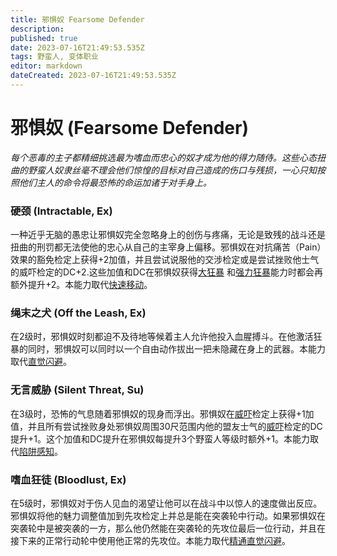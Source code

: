 ```yaml
---
title: 邪惧奴 Fearsome Defender
description: 
published: true
date: 2023-07-16T21:49:53.535Z
tags: 野蛮人, 变体职业
editor: markdown
dateCreated: 2023-07-16T21:49:53.535Z
---
```


# 邪惧奴 (Fearsome Defender)
*每个恶毒的主子都精细挑选最为嗜血而忠心的奴才成为他的得力随侍。这些心态扭曲的野蛮人奴隶丝毫不理会他们惊惶的目标对自己造成的伤口与残损，一心只知按照他们主人的命令将最恐怖的命运加诸于对手身上。*

### 硬颈 (Intractable, Ex)
一种近乎无脑的愚忠让邪惧奴完全忽略身上的创伤与疼痛，无论是致残的战斗还是扭曲的刑罚都无法使他的忠心从自己的主宰身上偏移。邪惧奴在对抗痛苦（Pain）效果的豁免检定上获得+2加值，并且尝试说服他的交涉检定或是尝试挫败他士气的威吓检定的DC+2.这些加值和DC在邪惧奴获得[大狂暴](/野蛮人#大狂暴-greater-rage-ex)
和[强力狂暴](/野蛮人#强力狂暴-mighty-rage-ex)能力时都会再额外提升+2。本能力取代[快速移动](/野蛮人#快速移动-fast-movement-ex)。

### 绳末之犬 (Off the Leash, Ex)
在2级时，邪惧奴时刻都迫不及待地等候着主人允许他投入血腥搏斗。在他激活狂暴的同时，邪惧奴可以同时以一个自由动作拔出一把未隐藏在身上的武器。本能力取代[直觉闪避](/野蛮人#直觉闪避-uncanny-dodge-ex)。

### 无言威胁 (Silent Threat, Su)
在3级时，恐怖的气息随着邪惧奴的现身而浮出。邪惧奴在[威吓](/技能/威吓)检定上获得+1加值，并且所有尝试挫败身处邪惧奴周围30尺范围内他的盟友士气的[威吓](/技能/威吓)检定的DC提升+1。这个加值和DC提升在邪惧奴每提升3个野蛮人等级时额外+1。本能力取代[陷阱感知](/野蛮人#陷阱感知-trap-sense-ex)。

### 嗜血狂徒 (Bloodlust, Ex)
在5级时，邪惧奴对于伤人见血的渴望让他可以在战斗中以惊人的速度做出反应。邪惧奴将他的魅力调整值加到先攻检定上并总是能在突袭轮中行动。如果邪惧奴在突袭轮中是被突袭的一方，那么他仍然能在突袭轮的先攻位最后一位行动，并且在接下来的正常行动轮中使用他正常的先攻位。本能力取代[精通直觉闪避](/野蛮人#精通直觉闪避-improved-uncanny-dodge-ex)。
